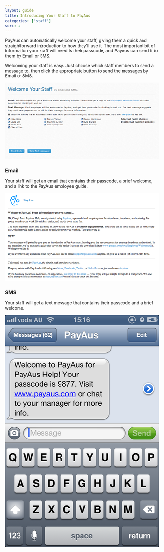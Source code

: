 ```yaml
---
layout: guide
title: Introducing Your Staff to PayAus
categories: ['staff']
sort: 4
---
```


PayAus can automatically welcome your staff, giving them a quick and straightforward introduction to how they'll use it. The most important bit of information your staff will need is their passcode, and PayAus can send it to them by Email or SMS.

Welcoming your staff is easy. Just choose which staff members to send a message to, then click the appropriate button to send the messages by Email or SMS.

![Select which staff members to welcome](/img/users/welcome.png)

### Email

Your staff will get an email that contains their passcode, a brief welcome, and a link to the PayAus employee guide.

![Welcome email](/img/users/welcome_email.png)

### SMS

Your staff will get a text message that contains their passcode and a brief welcome.

![Welcome SMS](/img/users/welcome_sms.png)